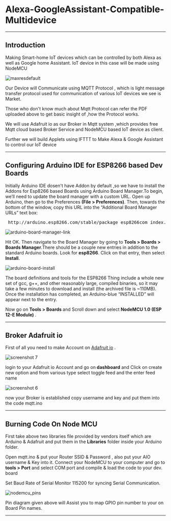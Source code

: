 # Alexa-GoogleAssistant-Compatible-Multidevice

___
## Introduction
Making Smart-home IoT devices which can be controlled by both Alexa as well as Google home Assistant.
IoT device in this case will be made using NodeMCU

![maxresdefault](https://user-images.githubusercontent.com/34485667/34891764-cbb3a17e-f7fc-11e7-86fa-cc6db5132ce9.jpg)

Our Device will Communicate using MQTT Protocol , which is light message transfer protocol used for communication 
of various IoT devices we see is Market.

Those who don't know much about Mqtt Protocol can refer the PDF uploaded above to get basic insight of ,how the Protocol
works.

We will use Adafruit io as our Broker in Mqtt system ,which provides free Mqtt cloud based Broker Service and NodeMCU based
IoT device as client.

Further we will build Applets using IFTTT to Make Alexa & Google Assistant to control our IoT device

___

## Configuring Arduino IDE for ESP8266 based Dev Boards

Initially Arduino IDE dosen't have Addon by default ,so we have to install the Addons for Esp8266 based Boards using Arduino Board Manager.To begin, we’ll need to update the board manager with a custom URL. Open up Arduino, then go to the Preferences 
<b>(File > Preferences)</b>. Then, towards the bottom of the window, copy this URL into the “Additional Board Manager URLs” text box:

<pre> http://arduino.esp8266.com/stable/package_esp8266com_index.json </pre>


![arduino-board-manager-link](https://user-images.githubusercontent.com/34485667/34893687-62adaa8c-f804-11e7-9b83-b9fb8b594853.png)


Hit OK. Then navigate to the Board Manager by going to <b>Tools > Boards > Boards Manager</b>.There should be a couple new entries in addition to the standard Arduino boards. Look for <b>esp8266</b>. Click on that entry, then select <b>Install</b>.


![arduino-board-install](https://user-images.githubusercontent.com/34485667/34894102-0d901fc4-f806-11e7-8a04-c6e0be9259ae.png)

The board definitions and tools for the ESP8266 Thing include a whole new set of gcc, g++, and other reasonably large, compiled binaries, so it may take a few minutes to download and install (the archived file is ~110MB). Once the installation has completed, an Arduino-blue “INSTALLED” will appear next to the entry.

Now go on <b> Tools > Boards </b> and Scroll down and select <b> NodeMCU 1.0 (ESP 12-E Module) </b> .  


___

## Broker Adafruit io

First of all you need to make Account on  [Adafruit io](https://io.adafruit.com/) .

![screenshot 7](https://user-images.githubusercontent.com/34485667/34895622-9cccf0e4-f80c-11e7-8ae6-467993e205cf.png)

login to your Adafruit io Account and go on<b> dashboard</b> and Click on create new option and from various type select toggle feed and the enter feed name

![screenshot 6](https://user-images.githubusercontent.com/34485667/34895765-1d4028a4-f80d-11e7-972a-2f688a401735.png)

now your Broker is established copy username and key and put them into the code mqtt.ino  
___
## Burning Code On Node MCU

First take above two libraries file provided by vendors itself which are Arduino & Adafruit and put them in the <b>Libraries</b>
folder inside your Arduino folder. 

Open mqtt.ino & put your Router SSID & Password , also put your AIO username & Key into it. Connect your NodeMCU to your computer and go to <b>tools > Port</b> 
and select COM port and compile & load the code to your dev. board

Set Baud Rate of Serial Monitor 115200 for syncing Serial Communication.

![nodemcu_pins](https://user-images.githubusercontent.com/34485667/34895006-b9a297f8-f809-11e7-94f8-736550533f9a.png)

Pin diagram given above will Assist you to map GPIO pin number to your on Board Pin names.
___

